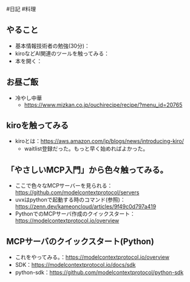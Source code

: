 #日記 #料理 

## やること
- 基本情報技術者の勉強(30分)：
- kiroなどAI関連のツールを触ってみる：
- 本を開く：
## お昼ご飯
- 冷やし中華
	- https://www.mizkan.co.jp/ouchirecipe/recipe/?menu_id=20765

## kiroを触ってみる
- kiroとは：https://aws.amazon.com/jp/blogs/news/introducing-kiro/
	- waitlist登録だった。もっと早く始めればよかった。

## 「やさしいMCP入門」から色々触ってみる。
- ここで色々なMCPサーバーを見られる：https://github.com/modelcontextprotocol/servers
- uvxはpythonで起動する時のコマンド(参照)：https://zenn.dev/kameoncloud/articles/9f49c0d797a419
- PythonでのMCPサーバ作成のクイックスタート：https://modelcontextprotocol.io/overview

## MCPサーバのクイックスタート(Python)
- これをやってみる。：https://modelcontextprotocol.io/overview
- SDK：https://modelcontextprotocol.io/docs/sdk
- python-sdk：https://github.com/modelcontextprotocol/python-sdk